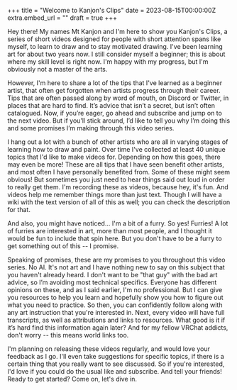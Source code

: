 +++
title = "Welcome to Kanjon's Clips"
date = 2023-08-15T00:00:00Z
extra.embed_url = ""
draft = true
+++

Hey there! My names Mt Kanjon and I'm here to show you Kanjon's Clips, a series of short videos designed for people with short attention spans like myself, to learn to draw and to stay motivated drawing.
I've been learning art for about two years now. I still consider myself a beginner; this is about where my skill level is right now. I'm happy with my progress, but I'm obviously not a master of the arts.

However, I'm here to share a lot of the tips that I've learned as a beginner artist, that often get forgotten when artists progress through their career. Tips that are often passed along by word of mouth, on Discord or Twitter, in places that are hard to find. It’s advice that isn’t a secret, but isn’t often catalogued.
Now, if you’re eager, go ahead and subscribe and jump on to the next video. But if you’ll stick around, I’d like to tell you why I’m doing this and some promises I’m making through this video series.

I hang out a lot with a bunch of other artists who are all in varying stages of learning how to draw and paint. Over time I've collected at least 40 unique topics that I'd like to make videos for. Depending on how this goes, there may even be more!
These are all tips that I have seen benefit other artists, and most often I have personally benefited from. Some of these might seem obvious! But sometimes you just need to hear things said out loud in order to really get them.
I'm recording these as videos, because hey, it's fun. And videos help me remember things more than just text. Though I will have a wiki with the text version of all of this as well; you can check the description for that.

And also, you might have noticed... I'm a bit of a furry. So yes! Furries! A lot of furries are interested in art, more than most people, and I thought it would be fun to include that spin here. But you don't have to be a furry to get something out of this -- I promise.

Speaking of promises, these are my promises to you throughout this video series.
No AI. It's not art and I have nothing new to say on this subject that you haven't already heard.
I don't want to be "that guy" with the bad art advice, so I’m avoiding most technical specifics. Everyone has different opinions on these, and as I said earlier, I'm no professional. But I can give you resources to help you learn and hopefully show you how to figure out what you need to practice. So then, you can confidently follow along with any art instruction that you're interested in.
Next, every video will have full transcripts, as well as attributions and links to resources. What good is it if it’s hard find this information again later? And for my fellow VRChat addicts, don't worry -- this means world links too.

I'm planning on releasing these videos regularly, and would love your feedback as I go. I'll even take suggestions for specific topics, if there is a certain thing that you really want to see discussed.
So if you're interested, I'd love if you could do the usual like and subscribe. And tell your friends! Ready to get started? Come on, let's dive in.
